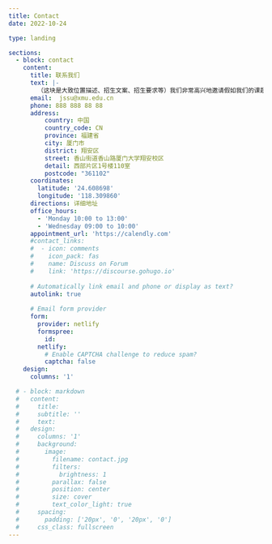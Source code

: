 ```yaml
---
title: Contact
date: 2022-10-24

type: landing

sections:
  - block: contact
    content:
      title: 联系我们
      text: |-
        （这块是大致位置描述、招生文案、招生要求等）我们非常高兴地邀请假如我们的课题组。....Lorem ipsum dolor sit amet, consectetur adipiscing elit. Integer tempus augue non tempor egestas. Proin nisl nunc, dignissim in accumsan dapibus, auctor ullamcorper neque. Quisque at elit felis. Vestibulum ante ipsum primis in faucibus orci luctus et ultrices posuere cubilia curae; Aenean eget elementum odio. Cras interdum eget risus sit amet aliquet. In volutpat, nisl ut fringilla dignissim, arcu nisl suscipit ante, at accumsan sapien nisl eu eros.
      email:  jssu@xmu.edu.cn
      phone: 888 888 88 88
      address:
          country: 中国
          country_code: CN
          province: 福建省
          city: 厦门市
          district: 翔安区
          street: 香山街道香山路厦门大学翔安校区
          detail: 西部片区1号楼110室
          postcode: "361102"  
      coordinates:
        latitude: '24.608698'
        longitude: '118.309860'
      directions: 详细地址
      office_hours:
        - 'Monday 10:00 to 13:00'
        - 'Wednesday 09:00 to 10:00'
      appointment_url: 'https://calendly.com'
      #contact_links:
      #  - icon: comments
      #    icon_pack: fas
      #    name: Discuss on Forum
      #    link: 'https://discourse.gohugo.io'
    
      # Automatically link email and phone or display as text?
      autolink: true
    
      # Email form provider
      form:
        provider: netlify
        formspree:
          id:
        netlify:
          # Enable CAPTCHA challenge to reduce spam?
          captcha: false
    design:
      columns: '1'

  # - block: markdown
  #   content:
  #     title:
  #     subtitle: ''
  #     text:
  #   design:
  #     columns: '1'
  #     background:
  #       image: 
  #         filename: contact.jpg
  #         filters:
  #           brightness: 1
  #         parallax: false
  #         position: center
  #         size: cover
  #         text_color_light: true
  #     spacing:
  #       padding: ['20px', '0', '20px', '0']
  #     css_class: fullscreen
---
```

